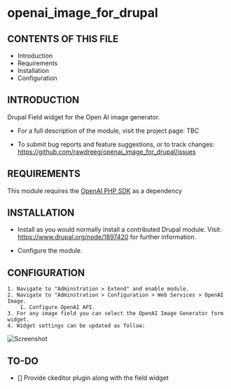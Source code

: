 # openai_image_for_drupal


CONTENTS OF THIS FILE
---------------------

 * Introduction
 * Requirements
 * Installation
 * Configuration


INTRODUCTION
------------

Drupal Field widget for the Open AI image generator.

 * For a full description of the module, visit the project page:
   TBC

 * To submit bug reports and feature suggestions, or to track changes:
   https://github.com/rawdreeg/openai_image_for_drupal/issues


REQUIREMENTS
------------

This module requires the [OpenAI PHP SDK](https://github.com/openai-php/client) as a dependency


INSTALLATION
------------

 * Install as you would normally install a contributed Drupal module. Visit:
   https://www.drupal.org/node/1897420 for further information.
 
 * Configure the module.


CONFIGURATION
-------------

    1. Navigate to "Adminstration > Extend" and enable module.
    2. Navigate to "Adminstration > Configuration > Web Services > OpenAI Image.
        1. Configure OpenAI API.
    3. For any image field you can select the OpenAI Image Generator form widget.
    4. Widget settings can be updated as follow:
    
![Screenshot](https://user-images.githubusercontent.com/4209011/210166666-be8f8056-923e-4784-920b-7655505c501f.jpg)
    

TO-DO
------------

- [] Provide ckeditor plugin along with the field widget
